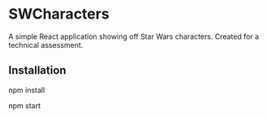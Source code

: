 # SWCharacters
A simple React application showing off Star Wars characters.
Created for a technical assessment.

## Installation
npm install

npm start
 
